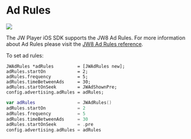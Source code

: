 # Ad Rules

<img src="https://img.shields.io/badge/SDK-iOS%20v3-0AAC29.svg?logo=apple">

The JW Player iOS SDK supports the JW8 Ad Rules. For more information about Ad Rules please visit the [JW8 Ad Rules reference](https://support.jwplayer.com/articles/ad-rules-reference).

To set ad rules:

```objc
JWAdRules *adRules         = [JWAdRules new];
adRules.startOn            = 2;
adRules.frequency          = 5;
adRules.timeBetweenAds     = 30;
adRules.startOnSeek        = JWAdShownPre;
config.advertising.adRules = adRules;
```
```swift
var adRules                = JWAdRules()
adRules.startOn            = 2
adRules.frequency          = 5
adRules.timeBetweenAds     = 30
adRules.startOnSeek        = .pre
config.advertising.adRules = adRules
```
